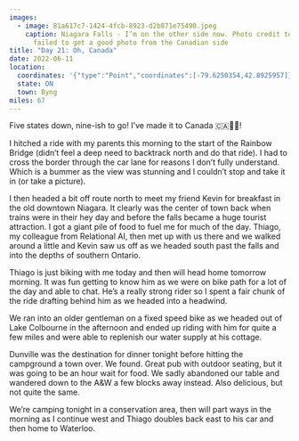 ```yaml
---
images:
  - image: 81a617c7-1424-4fcb-8923-d2b871e75490.jpeg
    caption: Niagara Falls - I’m on the other side now. Photo credit to my mom as I
      failed to get a good photo from the Canadian side
title: "Day 21: Oh, Canada"
date: 2022-06-11
location:
  coordinates: '{"type":"Point","coordinates":[-79.6250354,42.8925957]}'
  state: ON
  town: Byng
miles: 67
---
```

Five states down, nine-ish to go! I’ve made it to Canada 🇨🇦🍁🏒!

I hitched a ride with my parents this morning to the start of the Rainbow Bridge (didn’t feel a deep need to backtrack north and do that ride). I had to cross the border through the car lane for reasons I don’t fully understand. Which is a bummer as the view was stunning and I couldn’t stop and take it in (or take a picture). 

I then headed a bit off route north to meet my friend Kevin for breakfast in the old downtown Niagara. It clearly was the center of town back when trains were in their hey day and before the falls became a huge tourist attraction. I got a giant pile of food to fuel me for much of the day. Thiago, my colleague from Relational AI, then met up with us there and we walked around a little and Kevin saw us off as we headed south past the falls and into the depths of southern Ontario. 

Thiago is just biking with me today and then will head home tomorrow morning. It was fun getting to know him as we were on bike path for a lot of the day and able to chat. He’s a really strong rider so I spent a fair chunk of the ride drafting behind him as we headed into a headwind. 

We ran into an older gentleman on a fixed speed bike as we headed out of Lake Colbourne in the afternoon and ended up riding with him for quite a few miles and were able to replenish our water supply at his cottage. 

Dunville was the destination for dinner tonight before hitting the campground a town over. We found. Great pub with outdoor seating, but it was going to be an hour wait for food. We sadly abandoned our table and wandered down to the A&W a few blocks away instead. Also delicious, but not quite the same. 

We’re camping tonight in a conservation area, then will  part ways in the morning as I continue west and Thiago doubles back east to his car and then home to Waterloo. 